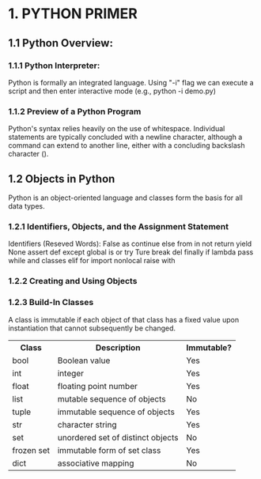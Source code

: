 # 1. PYTHON PRIMER


## 1.1 Python Overview:
### 1.1.1 Python Interpreter:
Python is formally an integrated language.
Using "-i" flag we can execute a script and then enter interactive mode (e.g., python -i demo.py)

### 1.1.2 Preview of a Python Program
Python's syntax relies heavily on the use of whitespace.
Individual statements are typically concluded with a newline character, although a command can extend to another line, either with a concluding backslash character (\).

## 1.2 Objects in Python
Python is an object-oriented language and classes form the basis for all data types.

### 1.2.1 Identifiers, Objects, and the Assignment Statement
Identifiers (Reseved Words):
False       as      continue     else    from    in       not     return  yield
None        assert  def          except  global  is       or      try
Ture        break   del          finally if      lambda   pass    while
and         classes elif         for     import  nonlocal raise   with

### 1.2.2 Creating and Using Objects

### 1.2.3 Build-In Classes
A class is immutable if each object of that class has a fixed value upon instantiation that cannot subsequently be changed.

<table>
  <tr>
    <th>Class</th>
    <th>Description</th>
    <th>Immutable?</th>
  </tr>

  <tr>
    <td>bool</td>
    <td>Boolean value</td>
    <td>Yes</td>
  </tr>

  <tr>
    <td>int</td>
    <td>integer</td>
    <td>Yes</td>
  </tr>

  <tr>
    <td>float</td>
    <td>floating point number</td>
    <td>Yes</td>
  </tr>

  <tr>
    <td>list</td>
    <td>mutable sequence of objects</td>
    <td>No</td>
  </tr>

  <tr>
    <td>tuple</td>
    <td>immutable sequence of objects</td>
    <td>Yes</td>
  </tr>

  <tr>
    <td>str</td>
    <td>character string</td>
    <td>Yes</td>
  </tr>

  <tr>
    <td>set</td>
    <td>unordered set of distinct objects</td>
    <td>No</td>
  </tr>

  <tr>
    <td>frozen set</td>
    <td>immutable form of set class</td>
    <td>Yes</td>
  </tr>

  <tr>
    <td>dict</td>
    <td>associative mapping</td>
    <td>No</td>
  </tr>
</table>
